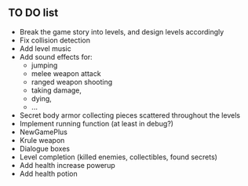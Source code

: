 ## TO DO list
- Break the game story into levels, and design levels accordingly
- Fix collision detection
- Add level music
- Add sound effects for:
  - jumping
  - melee weapon attack
  - ranged weapon shooting
  - taking damage,
  - dying,
  - ...
- Secret body armor collecting pieces scattered throughout the levels
- Implement running function (at least in debug?)
- NewGamePlus
- Krule weapon
- Dialogue boxes
- Level completion (killed enemies, collectibles, found secrets)
- Add health increase powerup
- Add health potion